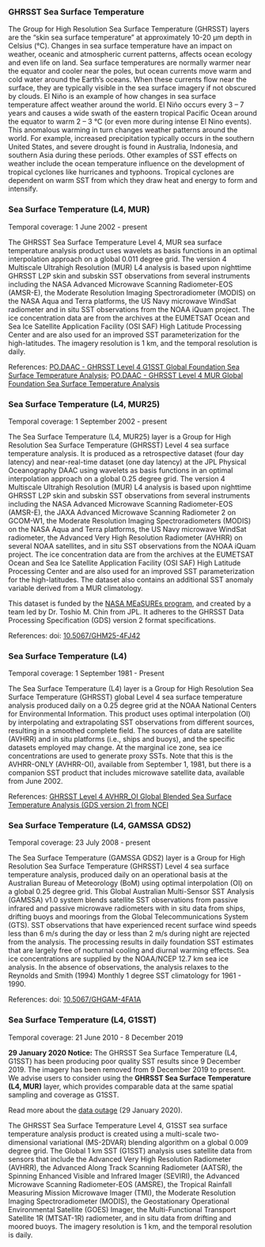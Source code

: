 ### GHRSST Sea Surface Temperature
The Group for High Resolution Sea Surface Temperature (GHRSST) layers are the “skin sea surface temperature” at approximately 10-20 µm depth in Celsius (°C). Changes in sea surface temperature have an impact on weather, oceanic and atmospheric current patterns, affects ocean ecology and even life on land. Sea surface temperatures are normally warmer near the equator and cooler near the poles, but ocean currents move warm and cold water around the Earth’s oceans. When these currents flow near the surface, they are typically visible in the sea surface imagery if not obscured by clouds. El Niño is an example of how changes in sea surface temperature affect weather around the world. El Niño occurs every 3 – 7 years and causes a wide swath of the eastern tropical Pacific Ocean around the equator to warm 2 – 3 °C (or even more during intense El Nino events). This anomalous warming in turn changes weather  patterns around the world. For example, increased precipitation typically occurs in the southern United States, and severe drought is found in Australia, Indonesia, and southern Asia during these periods. Other examples of SST effects on weather include the ocean temperature influence on the development of tropical cyclones like hurricanes and typhoons. Tropical cyclones are dependent on warm SST from which they draw heat and energy to form and intensify.

### Sea Surface Temperature (L4, MUR)
Temporal coverage: 1 June 2002 - present

The GHRSST Sea Surface Temperature Level 4, MUR sea surface temperature analysis product uses wavelets as basis functions in an optimal interpolation approach on a global 0.011 degree grid. The version 4 Multiscale Ultrahigh Resolution (MUR) L4 analysis is based upon nighttime GHRSST L2P skin and subskin SST observations from several instruments including the NASA Advanced Microwave Scanning Radiometer-EOS (AMSR-E), the Moderate Resolution Imaging Spectroradiometer (MODIS) on the NASA Aqua and Terra platforms, the US Navy microwave WindSat radiometer and in situ SST observations from the NOAA iQuam project. The ice concentration data are from the archives at the EUMETSAT Ocean and Sea Ice Satellite Application Facility (OSI SAF) High Latitude Processing Center and are also used for an improved SST parameterization for the high-latitudes. The imagery resolution is 1 km, and the temporal resolution is daily.

References: [PO.DAAC - GHRSST Level 4 G1SST Global Foundation Sea Surface Temperature Analysis](https://podaac.jpl.nasa.gov/dataset/JPL_OUROCEAN-L4UHfnd-GLOB-G1SST); [PO.DAAC - GHRSST Level 4 MUR Global Foundation Sea Surface Temperature Analysis](https://podaac.jpl.nasa.gov/dataset/MUR-JPL-L4-GLOB-v4.1)

### Sea Surface Temperature (L4, MUR25)
Temporal coverage: 1 September 2002 - present

The Sea Surface Temperature (L4, MUR25) layer is a Group for High Resolution Sea Surface Temperature (GHRSST) Level 4 sea surface temperature analysis. It is produced as a retrospective dataset (four day latency) and near-real-time dataset (one day latency) at the JPL Physical Oceanography DAAC using wavelets as basis functions in an optimal interpolation approach on a global 0.25 degree grid. The version 4 Multiscale Ultrahigh Resolution (MUR) L4 analysis is based upon nighttime GHRSST L2P skin and subskin SST observations from several instruments including the NASA Advanced Microwave Scanning Radiometer-EOS (AMSR-E), the JAXA Advanced Microwave Scanning Radiometer 2 on GCOM-W1, the Moderate Resolution Imaging Spectroradiometers (MODIS) on the NASA Aqua and Terra platforms, the US Navy microwave WindSat radiometer, the Advanced Very High Resolution Radiometer (AVHRR) on several NOAA satellites, and in situ SST observations from the NOAA iQuam project. The ice concentration data are from the archives at the EUMETSAT Ocean and Sea Ice Satellite Application Facility (OSI SAF) High Latitude Processing Center and are also used for an improved SST parameterization for the high-latitudes. The dataset also contains an additional SST anomaly variable derived from a MUR climatology.

This dataset is funded by the [NASA MEaSUREs program](http://earthdata.nasa.gov/our-community/community-data-system-programs/measures-projects), and created by a team led by Dr. Toshio M. Chin from JPL. It adheres to the GHRSST Data Processing Specification (GDS) version 2 format specifications.

References: doi: [10.5067/GHM25-4FJ42](https://doi.org/10.5067/GHM25-4FJ42)

### Sea Surface Temperature (L4)
Temporal coverage: 1 September 1981 - Present

The Sea Surface Temperature (L4) layer is a Group for High Resolution Sea Surface Temperature (GHRSST) global Level 4 sea surface temperature analysis produced daily on a 0.25 degree grid at the NOAA National Centers for Environmental Information. This product uses optimal interpolation (OI) by interpolating and extrapolating SST observations from different sources, resulting in a smoothed complete field. The sources of data are satellite (AVHRR) and in situ platforms (i.e., ships and buoys), and the specific datasets employed may change. At the marginal ice zone, sea ice concentrations are used to generate proxy SSTs. Note that this is the AVHRR-ONLY (AVHRR-OI), available from September 1, 1981, but there is a companion SST product that includes microwave satellite data, available from June 2002.

References: [GHRSST Level 4 AVHRR_OI Global Blended Sea Surface Temperature Analysis (GDS version 2) from NCEI](https://podaac.jpl.nasa.gov/dataset/AVHRR_OI-NCEI-L4-GLOB-v2.0)

### Sea Surface Temperature (L4, GAMSSA GDS2)
Temporal coverage: 23 July 2008 - present

The Sea Surface Temperature (GAMSSA GDS2) layer is a Group for High Resolution Sea Surface Temperature (GHRSST) Level 4 sea surface temperature analysis, produced daily on an operational basis at the Australian Bureau of Meteorology (BoM) using optimal interpolation (OI) on a global 0.25 degree grid. This Global Australian Multi-Sensor SST Analysis (GAMSSA) v1.0 system blends satellite SST observations from passive infrared and passive microwave radiometers with in situ data from ships, drifting buoys and moorings from the Global Telecommunications System (GTS). SST observations that have experienced recent surface wind speeds less than 6 m/s during the day or less than 2 m/s during night are rejected from the analysis.  The processing results in daily foundation SST estimates that are largely free of nocturnal cooling and diurnal warming effects.  Sea ice concentrations are supplied by the NOAA/NCEP 12.7 km sea ice analysis.  In the absence of observations, the analysis relaxes to the Reynolds and Smith (1994) Monthly 1 degree SST climatology for 1961 - 1990.

References: doi: [10.5067/GHGAM-4FA1A](https://doi.org/10.5067/GHGAM-4FA1A)

### Sea Surface Temperature (L4, G1SST)
Temporal coverage: 21 June 2010 - 8 December 2019

**29 January 2020 Notice:** The GHRSST Sea Surface Temperature (L4, G1SST) has been producing poor quality SST results since 9 December 2019. The imagery has been removed from 9 December 2019 to present. We advise users to consider using the **GHRSST Sea Surface Temperature (L4, MUR)** layer, which provides comparable data at the same spatial sampling and coverage as G1SST.

Read more about the [data outage](https://podaac.jpl.nasa.gov/announcements/2020-01-29_G1SST_Data_Outage_Alert) (29 January 2020).

The GHRSST Sea Surface Temperature Level 4, G1SST sea surface temperature analysis product is created using a multi-scale two-dimensional variational (MS-2DVAR) blending algorithm on a global 0.009 degree grid. The Global 1 km SST (G1SST) analysis uses satellite data from sensors that include the Advanced Very High Resolution Radiometer (AVHRR), the Advanced Along Track Scanning Radiometer (AATSR), the Spinning Enhanced Visible and Infrared Imager (SEVIRI), the Advanced Microwave Scanning Radiometer-EOS (AMSRE), the Tropical Rainfall Measuring Mission Microwave Imager (TMI), the Moderate Resolution Imaging Spectroradiometer (MODIS), the Geostationary Operational Environmental Satellite (GOES) Imager, the Multi-Functional Transport Satellite 1R (MTSAT-1R) radiometer, and in situ data from drifting and moored buoys. The imagery resolution is 1 km, and the temporal resolution is daily.


